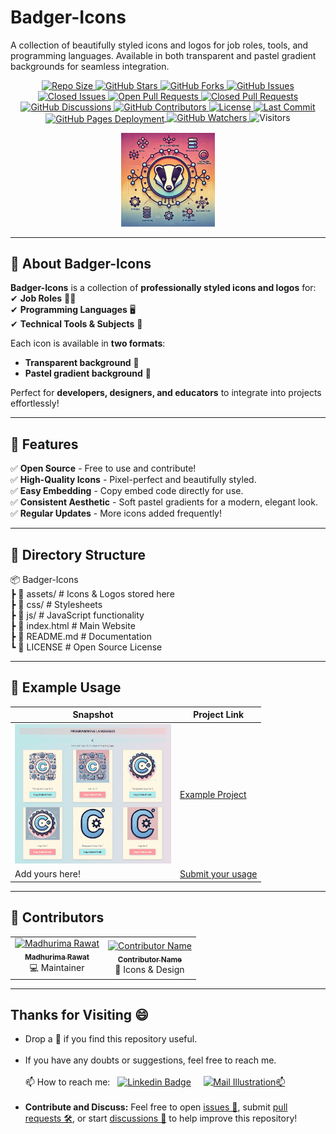 # Badger-Icons
A collection of beautifully styled icons and logos for job roles, tools, and programming languages. Available in both transparent and pastel gradient backgrounds for seamless integration.

<p align="center">

  <!-- Repository Size -->
  <a href="https://github.com/madhurimarawat/Badger-Icons">
    <img src="https://img.shields.io/github/repo-size/madhurimarawat/Badger-Icons?color=%23A8EDEA&label=Repo%20Size&labelColor=%23FF9A9E&style=for-the-badge&logo=github" alt="Repo Size">
  </a>

  <!-- Stars -->
  <a href="https://github.com/madhurimarawat/Badger-Icons/stargazers">
    <img src="https://img.shields.io/github/stars/madhurimarawat/Badger-Icons?color=%23FFB7C5&label=Stars&labelColor=%23FCA3B0&style=for-the-badge&logo=star" alt="GitHub Stars">
  </a>

  <!-- Forks -->
  <a href="https://github.com/madhurimarawat/Badger-Icons/network/members">
    <img src="https://img.shields.io/github/forks/madhurimarawat/Badger-Icons?color=%2388D8C0&label=Forks&labelColor=%2375CDB1&style=for-the-badge&logo=git" alt="GitHub Forks">
  </a>

  <!-- Issues (Open + Closed) -->
  <a href="https://github.com/madhurimarawat/Badger-Icons/issues">
    <img src="https://img.shields.io/github/issues/madhurimarawat/Badger-Icons?color=%23FFF5C3&label=Open%20Issues&labelColor=%23F9E5A4&style=for-the-badge&logo=bug" alt="GitHub Issues">
  </a>
  <a href="https://github.com/madhurimarawat/Badger-Icons/issues?q=is%3Aissue+is%3Aclosed">
    <img src="https://img.shields.io/github/issues-closed/madhurimarawat/Badger-Icons?color=%23F1D1A1&label=Closed%20Issues&labelColor=%23FFB88D&style=for-the-badge&logo=bug" alt="Closed Issues">
  </a>

  <!-- Pull Requests (Open + Closed) -->
  <a href="https://github.com/madhurimarawat/Badger-Icons/pulls">
    <img src="https://img.shields.io/github/issues-pr/madhurimarawat/Badger-Icons?color=%23F7CAC9&label=Open%20PRs&labelColor=%23F1A7B8&style=for-the-badge&logo=git" alt="Open Pull Requests">
  </a>
  <a href="https://github.com/madhurimarawat/Badger-Icons/pulls?q=is%3Apr+is%3Aclosed">
    <img src="https://img.shields.io/github/issues-pr-closed/madhurimarawat/Badger-Icons?color=%23D6E2E9&label=Closed%20PRs&labelColor=%23C4D4DF&style=for-the-badge&logo=git" alt="Closed Pull Requests">
  </a>

  <!-- Discussions -->
  <a href="https://github.com/madhurimarawat/Badger-Icons/discussions">
    <img src="https://img.shields.io/github/discussions/madhurimarawat/Badger-Icons?color=%23F5B7B1&label=Discussions&labelColor=%23F2A5A1&style=for-the-badge&logo=discourse" alt="GitHub Discussions">
  </a>

  <!-- Contributors -->
  <a href="https://github.com/madhurimarawat/Badger-Icons/graphs/contributors">
    <img src="https://img.shields.io/github/contributors/madhurimarawat/Badger-Icons?color=%23A8EDEA&label=Contributors&labelColor=%23FF9A9E&style=for-the-badge&logo=github" alt="GitHub Contributors">
  </a>

  <!-- License -->
  <a href="https://github.com/madhurimarawat/Badger-Icons/blob/main/LICENSE">
    <img src="https://img.shields.io/github/license/madhurimarawat/Badger-Icons?color=%23FF6B8B&label=License&labelColor=%23E65F73&style=for-the-badge&logo=open-source-initiative" alt="License">
  </a>

  <!-- Last Commit -->
  <a href="https://github.com/madhurimarawat/Badger-Icons/commits/main">
    <img src="https://img.shields.io/github/last-commit/madhurimarawat/Badger-Icons?color=%23F39C12&label=Last%20Commit&labelColor=%23D68910&style=for-the-badge&logo=github" alt="Last Commit">
  </a>

 <!-- GitHub Pages Deployment -->
<a href="https://github.com/madhurimarawat/Badger-Icons/actions/workflows/pages/pages-build-deployment">
    <img src="https://github.com/madhurimarawat/Badger-Icons/actions/workflows/pages/pages-build-deployment/badge.svg" 
         alt="GitHub Pages Deployment"
         style="height: 28px; vertical-align: middle;">
</a>

  <!-- Watchers -->
  <a href="https://github.com/madhurimarawat/Badger-Icons/watchers">
    <img src="https://img.shields.io/github/watchers/madhurimarawat/Badger-Icons?color=%23F5B041&label=Watchers&labelColor=%23D68910&style=for-the-badge&logo=github" alt="GitHub Watchers">
  </a>

  <!-- Visitors Count -->
  <img src="https://hits.seeyoufarm.com/api/count/incr/badge.svg?url=https://github.com/madhurimarawat/Badger-Icons&count_bg=%23FF6B8B&title_bg=%235A9DF9&icon=github.svg&icon_color=%23FFFFFF&title=Visitors&edge_flat=true" alt="Visitors">
</p>


<p align="center">
  <img src="images/badger-logo.png" alt="Badger Icons Logo" width="150">
</p>

---

## 🚀 About Badger-Icons  
**Badger-Icons** is a collection of **professionally styled icons and logos** for:  
✔ **Job Roles** 👩‍💻  
✔ **Programming Languages** 🖥️  
✔ **Technical Tools & Subjects** 🎨  

Each icon is available in **two formats**:  
- **Transparent background** 🌟  
- **Pastel gradient background** 🎨  

Perfect for **developers, designers, and educators** to integrate into projects effortlessly!  

---

## 🌟 Features  
✅ **Open Source** - Free to use and contribute!  
✅ **High-Quality Icons** - Pixel-perfect and beautifully styled.  
✅ **Easy Embedding** - Copy embed code directly for use.  
✅ **Consistent Aesthetic** - Soft pastel gradients for a modern, elegant look.  
✅ **Regular Updates** - More icons added frequently!  

---

## 📂 Directory Structure  
📦 Badger-Icons  
 ┣ 📂 assets/                # Icons & Logos stored here  
 ┣ 📂 css/                   # Stylesheets  
 ┣ 📂 js/                    # JavaScript functionality  
 ┣ 📜 index.html             # Main Website  
 ┣ 📜 README.md              # Documentation  
 ┗ 📜 LICENSE                # Open Source License


---

## 📸 Example Usage  

| **Snapshot** | **Project Link** |
|-------------|----------------|
| <img src="https://raw.githubusercontent.com/madhurimarawat/Badger-Icons/main/website_snapshots/website_1.png" width="250"> | [Example Project](https://madhurimarawat.github.io/Badger-Icons/) |
| Add yours here! | [Submit your usage](https://github.com/madhurimarawat/Badger-Icons/issues) |

---

## 👥 Contributors  

<table>
  <tr>
    <td align="center">
      <a href="https://github.com/madhurimarawat">
        <img src="https://github.com/madhurimarawat.png" width="100px;" alt="Madhurima Rawat"/>
        <br /><sub><b>Madhurima Rawat</b></sub>
      </a>
      <br />💻 Maintainer
    </td>
    <td align="center">
      <a href="https://github.com/username">
        <img src="https://avatars.githubusercontent.com/u/87654321?v=4" width="100px;" alt="Contributor Name"/>
        <br /><sub><b>Contributor Name</b></sub>
      </a>
      <br />🎨 Icons & Design
    </td>
  </tr>
</table>

---

## Thanks for Visiting 😄

- Drop a 🌟 if you find this repository useful.<br><br>
- If you have any doubts or suggestions, feel free to reach me.<br><br>
📫 How to reach me:  &nbsp; [![Linkedin Badge](https://img.shields.io/badge/-madhurima-blue?style=flat&logo=Linkedin&logoColor=white)](https://www.linkedin.com/in/madhurima-rawat/) &nbsp; &nbsp;
<a href ="mailto:rawatmadhurima@gmail.com"><img src="https://github.com/madhurimarawat/Machine-Learning-Using-Python/assets/105432776/b6a0873a-e961-42c0-8fbf-ab65828c961a" height=35 width=30 title="Mail Illustration" alt="Mail Illustration📫" > </a><br><br>
- **Contribute and Discuss:** Feel free to open <a href= "https://github.com/madhurimarawat/Badger-Icons/issues">issues 🐛</a>, submit <a href = "https://github.com/madhurimarawat/Badger-Icons/pulls">pull requests 🛠️</a>, or start <a href = "https://github.com/madhurimarawat/Badger-Icons/discussions">discussions 💬</a> to help improve this repository!


